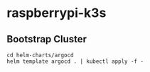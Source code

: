# raspberrypi-k3s

## Bootstrap Cluster

```shell
cd helm-charts/argocd
helm template argocd . | kubectl apply -f -
```
